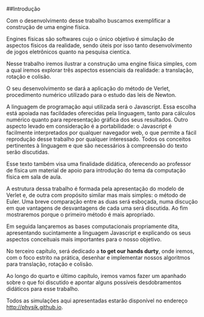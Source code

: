 ##Introdução

Com o desenvolvimento desse trabalho buscamos exemplificar a construção de uma engine física. 

Engines físicas são softwares cujo o único objetivo é simulação de aspectos físicos da realidade, sendo úteis por isso tanto desenvolvimento de jogos eletrônicos quanto na pesquisa cientíca.

Nesse trabalho iremos ilustrar a construção uma engine física simples, com a qual iremos explorar três aspectos essenciais da realidade: a translação, rotação e colisão.

O seu desenvolvimento se dará a aplicação do método de Verlet, procedimento numérico utilizado para o estudo das leis de Newton.

A linguagem de programação aqui utilizada será o Javascript. Essa escolha está apoiada nas facildades oferecidas pela linguagem, tanto para cálculos numérico quanto para representação gráfica dos seus resultados. Outro aspecto levado em consideração é a portabilidade: o Javascript é facilmente interpretados por qualquer navegador web, o que permite a fácil reprodução desse trabalho por qualquer interessado. Todos os conceitos pertinentes à linguagem e que são necessários à compreensão do texto serão discutidas.  

Esse texto também visa uma finalidade didática, oferecendo ao professor de física um material de apoio para introdução do tema da computação física em sala de aula.

A estrutura dessa trabalho é formada pela apresentação do modelo de Verlet e, de outra com propósito similar mas mais simples: o método de Euler. Uma breve comparação entre as duas será esboçada, numa discução em que vantagens de desvantagens de cada uma será discutida. Ao fim mostraremos porque o primeiro método é mais apropriado.

Em seguida lançaremos as bases computacionais propriamente dita, apresentando sucintamente a linguagem Javascript e explicando os seus aspectos conceituais mais importantes para o nosso objetivo.

No terceiro capítulo, será dedicado a **to get our hands durty**, onde iremos, com o foco estrito na prática, desenhar e implementar nossos algoritmos para translação, rotação e colisão.

Ao longo do quarto e último capítulo, iremos vamos fazer um apanhado sobre o que foi discutido e apontar alguns possíveis desdobramentos didáticos para esse trabalho. 

Todos as simulações aqui apresentadas estarão disponível no endereço http://physik.github.io. 














